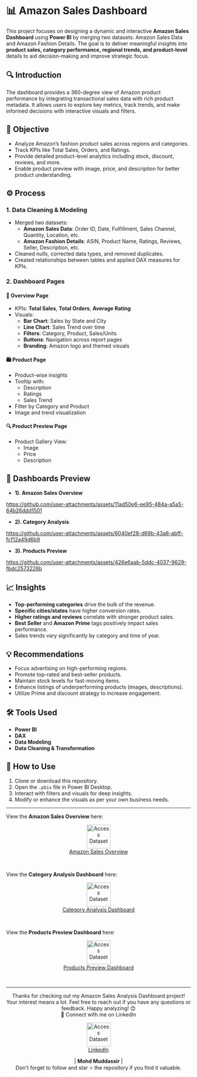# 📊 Amazon Sales Dashboard
This project focuses on designing a dynamic and interactive **Amazon Sales Dashboard** using **Power BI** by merging two datasets: Amazon Sales Data and Amazon Fashion Details. The goal is to deliver meaningful insights into **product sales, category performance, regional trends, and product-level** details to aid decision-making and improve strategic focus.



## 🔍 Introduction    

The dashboard provides a 360-degree view of Amazon product performance by integrating transactional sales data with rich product metadata. It allows users to explore key metrics, track trends, and make informed decisions with interactive visuals and filters.


## 🎯 Objective

- Analyze Amazon’s fashion product sales across regions and categories.
- Track KPIs like Total Sales, Orders, and Ratings.
- Provide detailed product-level analytics including stock, discount, reviews, and more.
- Enable product preview with image, price, and description for better product understanding.


## ⚙️ Process

### 1. **Data Cleaning & Modeling**
- Merged two datasets:
  - **Amazon Sales Data**: Order ID, Date, Fulfillment, Sales Channel, Quantity, Location, etc.
  - **Amazon Fashion Details**: ASIN, Product Name, Ratings, Reviews, Seller, Description, etc.
- Cleaned nulls, corrected data types, and removed duplicates.
- Created relationships between tables and applied DAX measures for KPIs.

### 2. **Dashboard Pages**

#### 📌 Overview Page
- KPIs: **Total Sales**, **Total Orders**, **Average Rating**
- Visuals:
  - **Bar Chart**: Sales by State and City
  - **Line Chart**: Sales Trend over time
  - **Filters**: Category, Product, Sales/Units
  - **Buttons**: Navigation across report pages
  - **Branding**: Amazon logo and themed visuals

#### 🛍️ Product Page
- Product-wise insights
- Tooltip with:
  - Description
  - Ratings
  - Sales Trend
- Filter by Category and Product
- Image and trend visualization

#### 🔍 Product Preview Page
- Product Gallery View:
  - Image
  - Price
  - Description


## 📸 Dashboards Preview

- **1).  Amazon Sales Overview**

https://github.com/user-attachments/assets/11ad50e6-ee95-484a-a5a5-64b26ddd1501  

- **2).  Category Analysis**

https://github.com/user-attachments/assets/6040ef28-d69b-43a8-abff-fcf12a49d6b9

- **3).  Products Preview**

https://github.com/user-attachments/assets/426e6aab-5ddc-4037-9629-fbdc2573228b



## 📈 Insights

- **Top-performing categories** drive the bulk of the revenue.
- **Specific cities/states** have higher conversion rates.
- **Higher ratings and reviews** correlate with stronger product sales.
- **Best Seller** and **Amazon Prime** tags positively impact sales performance.
- Sales trends vary significantly by category and time of year.



## 💡 Recommendations

- Focus advertising on high-performing regions.
- Promote top-rated and best-seller products.
- Maintain stock levels for fast-moving items.
- Enhance listings of underperforming products (images, descriptions).
- Utilize Prime and discount strategy to increase engagement.




## 🛠️ Tools Used

- **Power BI**
- **DAX**
- **Data Modeling**
- **Data Cleaning & Transformation**



## 📌 How to Use

1. Clone or download this repository.
2. Open the `.pbix` file in Power BI Desktop.
3. Interact with filters and visuals for deep insights.
4. Modify or enhance the visuals as per your own business needs.

---

View the **Amazon Sales Overview** here:

<p align="center">
    <a href="https://github.com/mohd-muddassir99/Amazon-Sales-Dashboard/blob/4b78082a6b6f5dbbd2c766364550e19e36818da7/Amazon%20Sales%20Overview.pdf">
        <img src="https://static.vecteezy.com/system/resources/previews/010/750/673/non_2x/pdf-icon-on-white-background-file-pdf-icon-sign-pdf-format-symbol-flat-style-free-vector.jpg" width="65px" alt="Access Dataset"><br>
        Amazon Sales Overview
    </a>
</p> <br>

View the **Category Analysis Dashboard** here:

<p align="center">
    <a href="https://github.com/mohd-muddassir99/Amazon-Sales-Dashboard/blob/4b78082a6b6f5dbbd2c766364550e19e36818da7/Category%20Analysis.pdf">
        <img src="https://static.vecteezy.com/system/resources/previews/010/750/673/non_2x/pdf-icon-on-white-background-file-pdf-icon-sign-pdf-format-symbol-flat-style-free-vector.jpg" width="65px" alt="Access Dataset"><br>
        Category Analysis Dashboard
    </a>
</p> <br>

View the **Products Preview Dashboard** here:

<p align="center">
    <a href="https://github.com/mohd-muddassir99/Amazon-Sales-Dashboard/blob/213ac73263ef99c92ad56681f6ac129dd808149d/Product%20Preview.pdf">
        <img src="https://static.vecteezy.com/system/resources/previews/010/750/673/non_2x/pdf-icon-on-white-background-file-pdf-icon-sign-pdf-format-symbol-flat-style-free-vector.jpg" width="65px" alt="Access Dataset"><br>
        Products Preview Dashboard
    </a>
</p> <br>

---

<div align="center">
Thanks for checking out my Amazon Sales Analysis Dashboard project! Your interest means a lot. Feel free to reach out if you have any questions or feedback. Happy analyzing! 😊<br>
 🔗 Connect with me on LinkedIn 
 
  <p align="center">
    <a href="https://www.linkedin.com/in/mohd-muddassir99/">
        <img src="https://upload.wikimedia.org/wikipedia/commons/thumb/c/ca/LinkedIn_logo_initials.png/640px-LinkedIn_logo_initials.png" width="65px" alt="Access Dataset"><br>
        LinkedIn
    </a>

   | **Mohd Muddassir** | </a> <br>
Don't forget to follow and star ⭐ the repository if you find it valuable.
</div>

